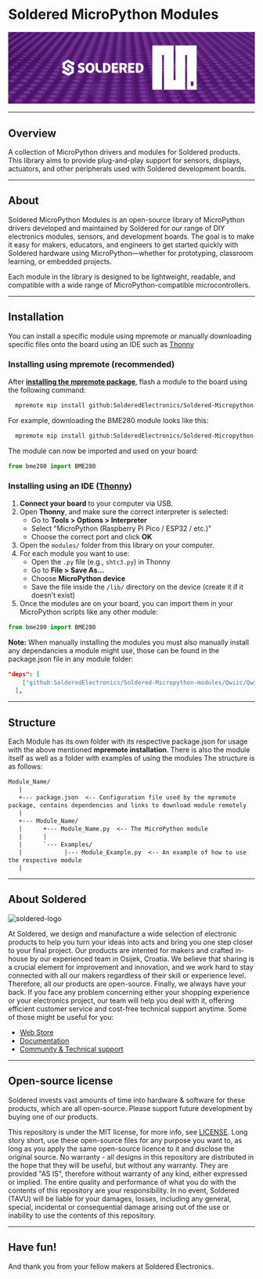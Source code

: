 # Soldered MicroPython Modules

![](https://github.com/SolderedElectronics/Soldered-MicroPython-modules/blob/main/img/soldered_micropython.png)

---

## Overview
A collection of MicroPython drivers and modules for Soldered products. This library aims to provide plug-and-play support for sensors, displays, actuators, and other peripherals used with Soldered development boards. 

---

## About
Soldered MicroPython Modules is an open-source library of MicroPython drivers developed and maintained by Soldered for our range of DIY electronics modules, sensors, and development boards. The goal is to make it easy for makers, educators, and engineers to get started quickly with Soldered hardware using MicroPython—whether for prototyping, classroom learning, or embedded projects.

Each module in the library is designed to be lightweight, readable, and compatible with a wide range of MicroPython-compatible microcontrollers.

---

## Installation
You can install a specific module using mpremote or manually downloading specific files onto the board using an IDE such as [Thonny](https://thonny.org/)

### Installing using mpremote (recommended)
After [**installing the mpremote package**](https://docs.micropython.org/en/latest/reference/mpremote.html), flash a module to the board using the following command:

```sh
  mpremote mip install github:SolderedElectronics/Soldered-Micropython-modules/ENTER-MODULE-HERE
```
For example, downloading the BME280 module looks like this:

```sh
  mpremote mip install github:SolderedElectronics/Soldered-Micropython-modules/BME280
```

The module can now be imported and used on your board:
```python
from bme280 import BME280
```

### Installing using an IDE ([Thonny](https://thonny.org/))

1. **Connect your board** to your computer via USB.
2. Open **Thonny**, and make sure the correct interpreter is selected:
   - Go to **Tools > Options > Interpreter**
   - Select "MicroPython (Raspberry Pi Pico / ESP32 / etc.)"
   - Choose the correct port and click **OK**
3. Open the `modules/` folder from this library on your computer.
4. For each module you want to use:
   - Open the `.py` file (e.g., `shtc3.py`) in Thonny
   - Go to **File > Save As...**
   - Choose **MicroPython device**
   - Save the file inside the `/lib/` directory on the device (create it if it doesn’t exist)
5. Once the modules are on your board, you can import them in your MicroPython scripts like any other module: 
```python
from bme280 import BME280
```
**Note:** When manually installing the modules you must also manually install any dependancies a module might use, those can be found in the package.json file in any module folder:

```json
"deps": [
    ["github:SolderedElectronics/Soldered-Micropython-modules/Qwiic/Qwiic.py", "main"]
  ],
```

---

## Structure

Each Module has its own folder with its respective package.json for usage with the above mentioned **mpremote installation**. There is also the module itself as well as a folder with examples of using the modules
The structure is as follows:

```
Module_Name/
   |
   +--- package.json  <-- Configuration file used by the mpremote package, contains dependencies and links to download module remotely
   |
   +--- Module_Name/
   |      +--- Module_Name.py  <-- The MicroPython module
   |      |
   |      `--- Examples/
   |            |--- Module_Example.py	<-- An example of how to use the respective module 
   |
```

---

## About Soldered

<img src="https://soldered.com/productdata/2023/01/soldered-logo-og.png" alt="soldered-logo" width="500"/>

At Soldered, we design and manufacture a wide selection of electronic products to help you turn your ideas into acts and bring you one step closer to your final project. Our products are intented for makers and crafted in-house by our experienced team in Osijek, Croatia. We believe that sharing is a crucial element for improvement and innovation, and we work hard to stay connected with all our makers regardless of their skill or experience level. Therefore, all our products are open-source. Finally, we always have your back. If you face any problem concerning either your shopping experience or your electronics project, our team will help you deal with it, offering efficient customer service and cost-free technical support anytime. Some of those might be useful for you:

- [Web Store](https://www.soldered.com/shop)
- [Documentation](https://soldered.com/documentation/)
- [Community & Technical support](https://soldered.com/community)

---

## Open-source license

Soldered invests vast amounts of time into hardware & software for these products, which are all open-source. Please support future development by buying one of our products.

This repository is under the MIT license, for more info, see [LICENSE](/LICENSE). Long story short, use these open-source files for any purpose you want to, as long as you apply the same open-source licence to it and disclose the original source. No warranty - all designs in this repository are distributed in the hope that they will be useful, but without any warranty. They are provided "AS IS", therefore without warranty of any kind, either expressed or implied. The entire quality and performance of what you do with the contents of this repository are your responsibility. In no event, Soldered (TAVU) will be liable for your damages, losses, including any general, special, incidental or consequential damage arising out of the use or inability to use the contents of this repository.

---

## Have fun!

And thank you from your fellow makers at Soldered Electronics.

 

